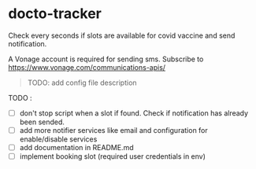 # docto-tracker

Check every seconds if slots are available for covid vaccine and send notification.

A Vonage account is required for sending sms. Subscribe to https://www.vonage.com/communications-apis/

> TODO: add config file description

TODO :
- [ ] don't stop script when a slot if found. Check if notification has already been sended.
- [ ] add more notifier services like email and configuration for enable/disable services
- [ ] add documentation in README.md
- [ ] implement booking slot (required user credentials in env)

